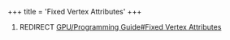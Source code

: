 +++
title = 'Fixed Vertex Attributes'
+++

1.  REDIRECT [GPU/Programming Guide#Fixed Vertex
    Attributes](GPU/Programming_Guide#Fixed_Vertex_Attributes "wikilink")